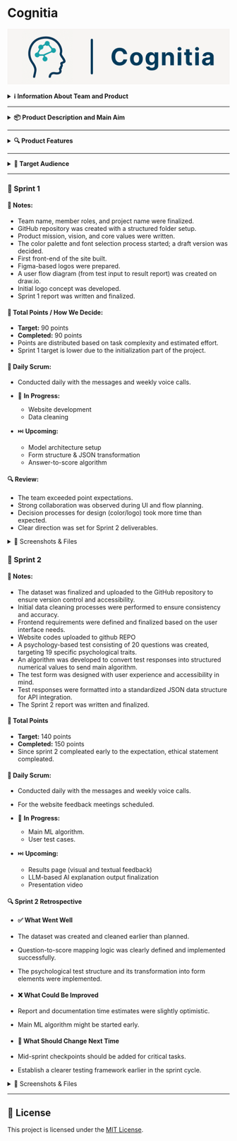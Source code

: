 # Cognitia
![Logo](images/logo.png)


<details>
  <summary><strong>ℹ️ Information About Team and Product</strong></summary>
  &nbsp;

&emsp;&emsp; *Cognitia* is an AI-powered decision support tool designed for mental health professionals. It helps clinicians interpret psychological test results efficiently and consistently. By transforming raw test scores into structured insights using machine learning, Cognitia supports early identification of mental health risks, provides AI-generated summaries, enhances diagnostic clarity and fasten the diagnose process. The platform prioritizes data privacy, and alignment with clinical workflows, making it a reliable companion in psychological evaluation.

  ### 👥 Team Members

  | Name              | Title           | Communication |
  |-------------------|------------------|---------|
  | Damla Demirok  | Scrum Master   |         |
  | Hamza Tulmaç | Developer     |         |
 


</details>

---

<details>
  <summary><strong>📦 Product Description and Main Aim</strong></summary>
  &nbsp;
  
&emsp;&emsp;This project aims to develop a web-based mental health decision support system that integrates standardized psychological tests with machine learning models. Through a two-stage AI pipeline, the system will first analyze user-submitted test scores, then transform them to more academic baseline. After that it will generate evidence-based probability distribution on mental illness types to support clinicians in their decision-making process. The project follows an agile development methodology over three sprints, focusing on model training, interface design, and clearity. Ultimately, the goal is to deliver a functional prototype tailored for psychiatrists and psychologists, offering a lightweight yet scientifically grounded evaluation tool.


</details>

---

<details>
  <summary><strong>🔍 Product Features</strong></summary>

  - Standardized Test Input
Clinicians will recieve extracted results from an algorithm. 

- Machine Learning-Based Evaluation
Those test responses are processed by a trained ML model to classify mental health risk levels with consistency and accuracy.

- AI-Generated Interpretation
An LLM or rule-based system provides brief, understandable, and clinically relevant summaries of the test outcome.

- Risk Level Visualization
Results are displayed with visual indicators (e.g., low / moderate / high risk), enabling quick comprehension.

- Data Privacy & Security
The system ensures that all patient inputs remain anonymous and are processed in accordance with ethical standards.

- Web-Based Interface
Doctors can access the system via a clean, user-friendly interface—no installation required.

- Modular & Extendable
The product is built to support new tests, models, and languages, allowing for future clinical use cases.

</details>

---

<details>
  <summary><strong>🎯 Target Audience</strong></summary>
 &nbsp;
  
- Psychiatrists
- Clinical psychologists
- General practitioners
- Mental health professionals working in clinical settings


</details>

---

### 🚀 Sprint 1

#### 📝 Notes:
- Team name, member roles, and project name were finalized.  
- GitHub repository was created with a structured folder setup.  
- Product mission, vision, and core values were written.  
- The color palette and font selection process started; a draft version was decided.
- First front-end of the site built.
- Figma-based logos were prepared.  
- A user flow diagram (from test input to result report) was created on draw.io.  
- Initial logo concept was developed.      
- Sprint 1 report was written and finalized.  

#### 🎯 Total Points / How We Decide:
- **Target:** 90 points  
- **Completed:** 90 points  
- Points are distributed based on task complexity and estimated effort.  
- Sprint 1 target is lower due to the initialization part of the project.

#### 🔄 Daily Scrum:
- Conducted daily with the messages and weekly voice calls. 

 
- 🚧 **In Progress:**
  - Website development  
  - Data cleaning  
- ⏭️ **Upcoming:**
  - Model architecture setup  
  - Form structure & JSON transformation  
  - Answer-to-score algorithm

#### 🔍 Review:
- The team exceeded point expectations.  
- Strong collaboration was observed during UI and flow planning.  
- Decision processes for design (color/logo) took more time than expected.  
- Clear direction was set for Sprint 2 deliverables.

<details>
  <summary>📸 Screenshots & Files</summary>

- [Project Charter (PDF)](images/sprint1/YZA%20-%20Bootcamp_Project%20Charter.pdf)
- [User Flow (drawio)](images/sprint1/cognitia_flow.drawio.pdf)
- [Project Plan (PNG)](images/sprint1/sprint1_projectplan.png)

  
---
</details>


### 🚀 Sprint 2

#### 📝 Notes:
- The dataset was finalized and uploaded to the GitHub repository to ensure version control and accessibility.
- Initial data cleaning processes were performed to ensure consistency and accuracy.
- Frontend requirements were defined and finalized based on the user interface needs.
- Website codes uploaded to github REPO
- A psychology-based test consisting of 20 questions was created, targeting 19 specific psychological traits.
- An algorithm was developed to convert test responses into structured numerical values to send main algorithm.
- The test form was designed with user experience and accessibility in mind.
- Test responses were formatted into a standardized JSON data structure for API integration.
- The Sprint 2 report was written and finalized.  

#### 🎯 Total Points 
- **Target:** 140 points  
- **Completed:** 150 points  
- Since sprint 2 compleated early to the expectation, ethical statement compleated.

#### 🔄 Daily Scrum:
- Conducted daily with the messages and weekly voice calls.
- For the website feedback meetings scheduled.

 
- 🚧 **In Progress:**
  - Main ML algorithm.
  - User test cases.  
- ⏭️ **Upcoming:**
  - Results page (visual and textual feedback)
  - LLM-based AI explanation output finalization
  - Presentation video 

#### 🔍 Sprint 2 Retrospective

- ####  ✅ What Went Well
- The dataset was created and cleaned earlier than planned.  
- Question-to-score mapping logic was clearly defined and implemented successfully.    
- The psychological test structure and its transformation into form elements were implemented.  

- #### ❌ What Could Be Improved
- Report and documentation time estimates were slightly optimistic.  
- Main ML algorithm might be started early.  

- #### 🔁 What Should Change Next Time
- Mid-sprint checkpoints should be added for critical tasks.  
- Establish a clearer testing framework earlier in the sprint cycle.  

<details>
  <summary>📸 Screenshots & Files</summary>

- [Data Cleaning and Convertion Algorithm]((https://colab.research.google.com/drive/1BTZX11qrY4josVxjID8QFkFvOXPcXtzf?usp=sharing))
- [Project Plan (PNG)](images/sprint2/sprint2_projectplan.png)
- [Ethical Statement] (https://docs.google.com/document/d/1Bh-4gYXUC1pPVznx-Ngl7EjBePhMJgEgUgTbrUgjbGw/edit?tab=t.9kxiawrrc358)


</details>

 

</details>

---

## 📎 License

This project is licensed under the [MIT License](LICENSE).

